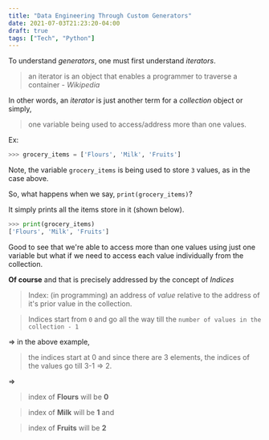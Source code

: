 ```yaml
---
title: "Data Engineering Through Custom Generators"
date: 2021-07-03T21:23:20-04:00
draft: true
tags: ["Tech", "Python"]
---
```


To understand _generators_, one must first understand _iterators_.

> an iterator is an object that enables a programmer to traverse a container - _Wikipedia_

In other words, an _iterator_ is just another term for a _collection_ object or simply,

> one variable being used to access/address more than one values.

Ex:

```python
>>> grocery_items = ['Flours', 'Milk', 'Fruits']
```

Note, the variable `grocery_items` is being used to store `3` values, as in the case above.

So, what happens when we say, `print(grocery_items)`?

It simply prints all the items store in it (shown below).

```python
>>> print(grocery_items)
['Flours', 'Milk', 'Fruits']
```

Good to see that we're able to access more than one values using just one variable but what if we need to access each value individually from the collection.

**Of course** and that is precisely addressed by the concept of _Indices_

> Index: (in programming) an address of _value_ relative to the address of it's prior value in the collection.

> Indices start from `0` and go all the way till the `number of values in the collection - 1`

=> in the above example,

> the indices start at 0 and since there are 3 elements, the indices of the values go till 3-1 => 2.

=>

> index of **Flours** will be **0**

> index of **Milk** will be **1** and

> index of **Fruits** will be **2**
